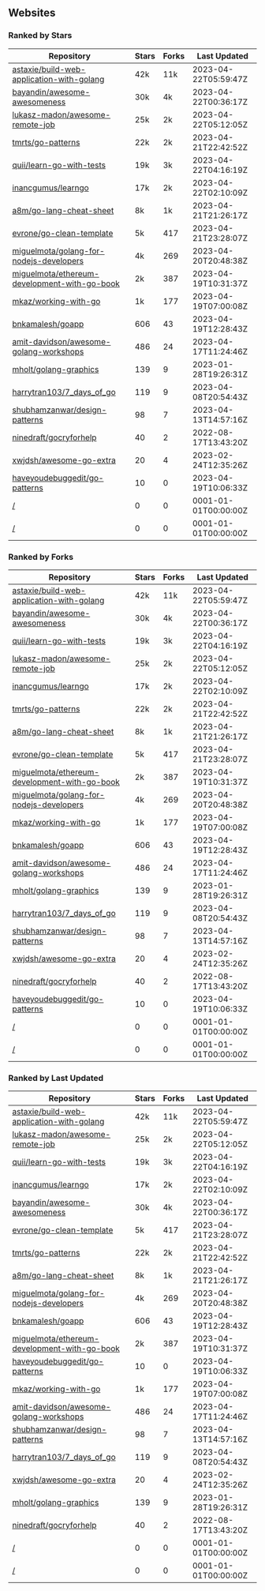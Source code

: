 ## Websites

### Ranked by Stars

| Repository | Stars | Forks | Last Updated |
|------------|-------|-------|--------------|
| [astaxie/build-web-application-with-golang](https://github.com/astaxie/build-web-application-with-golang) | 42k | 11k | 2023-04-22T05:59:47Z |
| [bayandin/awesome-awesomeness](https://github.com/bayandin/awesome-awesomeness) | 30k | 4k | 2023-04-22T00:36:17Z |
| [lukasz-madon/awesome-remote-job](https://github.com/lukasz-madon/awesome-remote-job) | 25k | 2k | 2023-04-22T05:12:05Z |
| [tmrts/go-patterns](https://github.com/tmrts/go-patterns) | 22k | 2k | 2023-04-21T22:42:52Z |
| [quii/learn-go-with-tests](https://github.com/quii/learn-go-with-tests) | 19k | 3k | 2023-04-22T04:16:19Z |
| [inancgumus/learngo](https://github.com/inancgumus/learngo) | 17k | 2k | 2023-04-22T02:10:09Z |
| [a8m/go-lang-cheat-sheet](https://github.com/a8m/go-lang-cheat-sheet) | 8k | 1k | 2023-04-21T21:26:17Z |
| [evrone/go-clean-template](https://github.com/evrone/go-clean-template) | 5k | 417 | 2023-04-21T23:28:07Z |
| [miguelmota/golang-for-nodejs-developers](https://github.com/miguelmota/golang-for-nodejs-developers) | 4k | 269 | 2023-04-20T20:48:38Z |
| [miguelmota/ethereum-development-with-go-book](https://github.com/miguelmota/ethereum-development-with-go-book) | 2k | 387 | 2023-04-19T10:31:37Z |
| [mkaz/working-with-go](https://github.com/mkaz/working-with-go) | 1k | 177 | 2023-04-19T07:00:08Z |
| [bnkamalesh/goapp](https://github.com/bnkamalesh/goapp) | 606 | 43 | 2023-04-19T12:28:43Z |
| [amit-davidson/awesome-golang-workshops](https://github.com/amit-davidson/awesome-golang-workshops) | 486 | 24 | 2023-04-17T11:24:46Z |
| [mholt/golang-graphics](https://github.com/mholt/golang-graphics) | 139 | 9 | 2023-01-28T19:26:31Z |
| [harrytran103/7_days_of_go](https://github.com/harrytran103/7_days_of_go) | 119 | 9 | 2023-04-08T20:54:43Z |
| [shubhamzanwar/design-patterns](https://github.com/shubhamzanwar/design-patterns) | 98 | 7 | 2023-04-13T14:57:16Z |
| [ninedraft/gocryforhelp](https://github.com/ninedraft/gocryforhelp) | 40 | 2 | 2022-08-17T13:43:20Z |
| [xwjdsh/awesome-go-extra](https://github.com/xwjdsh/awesome-go-extra) | 20 | 4 | 2023-02-24T12:35:26Z |
| [haveyoudebuggedit/go-patterns](https://github.com/haveyoudebuggedit/go-patterns) | 10 | 0 | 2023-04-19T10:06:33Z |
| [/](https://github.com/trending?l=go) | 0 | 0 | 0001-01-01T00:00:00Z |
| [/](https://github.com/golang/go/wiki/Projects) | 0 | 0 | 0001-01-01T00:00:00Z |

### Ranked by Forks

| Repository | Stars | Forks | Last Updated |
|------------|-------|-------|--------------|
| [astaxie/build-web-application-with-golang](https://github.com/astaxie/build-web-application-with-golang) | 42k | 11k | 2023-04-22T05:59:47Z |
| [bayandin/awesome-awesomeness](https://github.com/bayandin/awesome-awesomeness) | 30k | 4k | 2023-04-22T00:36:17Z |
| [quii/learn-go-with-tests](https://github.com/quii/learn-go-with-tests) | 19k | 3k | 2023-04-22T04:16:19Z |
| [lukasz-madon/awesome-remote-job](https://github.com/lukasz-madon/awesome-remote-job) | 25k | 2k | 2023-04-22T05:12:05Z |
| [inancgumus/learngo](https://github.com/inancgumus/learngo) | 17k | 2k | 2023-04-22T02:10:09Z |
| [tmrts/go-patterns](https://github.com/tmrts/go-patterns) | 22k | 2k | 2023-04-21T22:42:52Z |
| [a8m/go-lang-cheat-sheet](https://github.com/a8m/go-lang-cheat-sheet) | 8k | 1k | 2023-04-21T21:26:17Z |
| [evrone/go-clean-template](https://github.com/evrone/go-clean-template) | 5k | 417 | 2023-04-21T23:28:07Z |
| [miguelmota/ethereum-development-with-go-book](https://github.com/miguelmota/ethereum-development-with-go-book) | 2k | 387 | 2023-04-19T10:31:37Z |
| [miguelmota/golang-for-nodejs-developers](https://github.com/miguelmota/golang-for-nodejs-developers) | 4k | 269 | 2023-04-20T20:48:38Z |
| [mkaz/working-with-go](https://github.com/mkaz/working-with-go) | 1k | 177 | 2023-04-19T07:00:08Z |
| [bnkamalesh/goapp](https://github.com/bnkamalesh/goapp) | 606 | 43 | 2023-04-19T12:28:43Z |
| [amit-davidson/awesome-golang-workshops](https://github.com/amit-davidson/awesome-golang-workshops) | 486 | 24 | 2023-04-17T11:24:46Z |
| [mholt/golang-graphics](https://github.com/mholt/golang-graphics) | 139 | 9 | 2023-01-28T19:26:31Z |
| [harrytran103/7_days_of_go](https://github.com/harrytran103/7_days_of_go) | 119 | 9 | 2023-04-08T20:54:43Z |
| [shubhamzanwar/design-patterns](https://github.com/shubhamzanwar/design-patterns) | 98 | 7 | 2023-04-13T14:57:16Z |
| [xwjdsh/awesome-go-extra](https://github.com/xwjdsh/awesome-go-extra) | 20 | 4 | 2023-02-24T12:35:26Z |
| [ninedraft/gocryforhelp](https://github.com/ninedraft/gocryforhelp) | 40 | 2 | 2022-08-17T13:43:20Z |
| [haveyoudebuggedit/go-patterns](https://github.com/haveyoudebuggedit/go-patterns) | 10 | 0 | 2023-04-19T10:06:33Z |
| [/](https://github.com/trending?l=go) | 0 | 0 | 0001-01-01T00:00:00Z |
| [/](https://github.com/golang/go/wiki/Projects) | 0 | 0 | 0001-01-01T00:00:00Z |

### Ranked by Last Updated

| Repository | Stars | Forks | Last Updated |
|------------|-------|-------|--------------|
| [astaxie/build-web-application-with-golang](https://github.com/astaxie/build-web-application-with-golang) | 42k | 11k | 2023-04-22T05:59:47Z |
| [lukasz-madon/awesome-remote-job](https://github.com/lukasz-madon/awesome-remote-job) | 25k | 2k | 2023-04-22T05:12:05Z |
| [quii/learn-go-with-tests](https://github.com/quii/learn-go-with-tests) | 19k | 3k | 2023-04-22T04:16:19Z |
| [inancgumus/learngo](https://github.com/inancgumus/learngo) | 17k | 2k | 2023-04-22T02:10:09Z |
| [bayandin/awesome-awesomeness](https://github.com/bayandin/awesome-awesomeness) | 30k | 4k | 2023-04-22T00:36:17Z |
| [evrone/go-clean-template](https://github.com/evrone/go-clean-template) | 5k | 417 | 2023-04-21T23:28:07Z |
| [tmrts/go-patterns](https://github.com/tmrts/go-patterns) | 22k | 2k | 2023-04-21T22:42:52Z |
| [a8m/go-lang-cheat-sheet](https://github.com/a8m/go-lang-cheat-sheet) | 8k | 1k | 2023-04-21T21:26:17Z |
| [miguelmota/golang-for-nodejs-developers](https://github.com/miguelmota/golang-for-nodejs-developers) | 4k | 269 | 2023-04-20T20:48:38Z |
| [bnkamalesh/goapp](https://github.com/bnkamalesh/goapp) | 606 | 43 | 2023-04-19T12:28:43Z |
| [miguelmota/ethereum-development-with-go-book](https://github.com/miguelmota/ethereum-development-with-go-book) | 2k | 387 | 2023-04-19T10:31:37Z |
| [haveyoudebuggedit/go-patterns](https://github.com/haveyoudebuggedit/go-patterns) | 10 | 0 | 2023-04-19T10:06:33Z |
| [mkaz/working-with-go](https://github.com/mkaz/working-with-go) | 1k | 177 | 2023-04-19T07:00:08Z |
| [amit-davidson/awesome-golang-workshops](https://github.com/amit-davidson/awesome-golang-workshops) | 486 | 24 | 2023-04-17T11:24:46Z |
| [shubhamzanwar/design-patterns](https://github.com/shubhamzanwar/design-patterns) | 98 | 7 | 2023-04-13T14:57:16Z |
| [harrytran103/7_days_of_go](https://github.com/harrytran103/7_days_of_go) | 119 | 9 | 2023-04-08T20:54:43Z |
| [xwjdsh/awesome-go-extra](https://github.com/xwjdsh/awesome-go-extra) | 20 | 4 | 2023-02-24T12:35:26Z |
| [mholt/golang-graphics](https://github.com/mholt/golang-graphics) | 139 | 9 | 2023-01-28T19:26:31Z |
| [ninedraft/gocryforhelp](https://github.com/ninedraft/gocryforhelp) | 40 | 2 | 2022-08-17T13:43:20Z |
| [/](https://github.com/trending?l=go) | 0 | 0 | 0001-01-01T00:00:00Z |
| [/](https://github.com/golang/go/wiki/Projects) | 0 | 0 | 0001-01-01T00:00:00Z |

